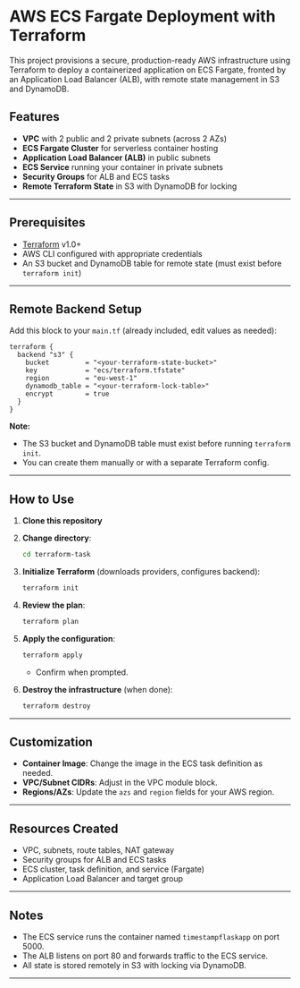 # AWS ECS Fargate Deployment with Terraform

This project provisions a secure, production-ready AWS infrastructure using Terraform to deploy a containerized application on ECS Fargate, fronted by an Application Load Balancer (ALB), with remote state management in S3 and DynamoDB.

## Features
- **VPC** with 2 public and 2 private subnets (across 2 AZs)
- **ECS Fargate Cluster** for serverless container hosting
- **Application Load Balancer (ALB)** in public subnets
- **ECS Service** running your container in private subnets
- **Security Groups** for ALB and ECS tasks
- **Remote Terraform State** in S3 with DynamoDB for locking

---

## Prerequisites
- [Terraform](https://www.terraform.io/downloads.html) v1.0+
- AWS CLI configured with appropriate credentials
- An S3 bucket and DynamoDB table for remote state (must exist before `terraform init`)

---

## Remote Backend Setup

Add this block to your `main.tf` (already included, edit values as needed):

```hcl
terraform {
  backend "s3" {
    bucket         = "<your-terraform-state-bucket>"
    key            = "ecs/terraform.tfstate"
    region         = "eu-west-1"
    dynamodb_table = "<your-terraform-lock-table>"
    encrypt        = true
  }
}
```

**Note:**
- The S3 bucket and DynamoDB table must exist before running `terraform init`.
- You can create them manually or with a separate Terraform config.

---

## How to Use

1. **Clone this repository**
2. **Change directory**:
   ```sh
   cd terraform-task
   ```
3. **Initialize Terraform** (downloads providers, configures backend):
   ```sh
   terraform init
   ```
4. **Review the plan**:
   ```sh
   terraform plan
   ```
5. **Apply the configuration**:
   ```sh
   terraform apply
   ```
   - Confirm when prompted.

6. **Destroy the infrastructure** (when done):
   ```sh
   terraform destroy
   ```

---

## Customization
- **Container Image**: Change the image in the ECS task definition as needed.
- **VPC/Subnet CIDRs**: Adjust in the VPC module block.
- **Regions/AZs**: Update the `azs` and `region` fields for your AWS region.

---

## Resources Created
- VPC, subnets, route tables, NAT gateway
- Security groups for ALB and ECS tasks
- ECS cluster, task definition, and service (Fargate)
- Application Load Balancer and target group

---

## Notes
- The ECS service runs the container named `timestampflaskapp` on port 5000.
- The ALB listens on port 80 and forwards traffic to the ECS service.
- All state is stored remotely in S3 with locking via DynamoDB.

---


